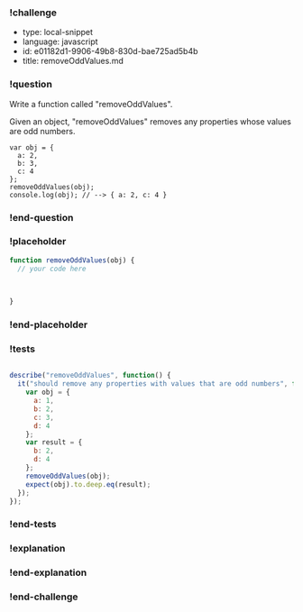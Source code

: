 ### !challenge

* type: local-snippet
* language: javascript
* id: e01182d1-9906-49b8-830d-bae725ad5b4b
* title: removeOddValues.md

### !question

Write a function called "removeOddValues".

Given an object, "removeOddValues" removes any properties whose values are odd numbers.

```
var obj = {
  a: 2,
  b: 3,
  c: 4
};
removeOddValues(obj);
console.log(obj); // --> { a: 2, c: 4 }
```

### !end-question

### !placeholder

```js
function removeOddValues(obj) {
  // your code here
   

   
}
```

### !end-placeholder

### !tests

```js

describe("removeOddValues", function() {
  it("should remove any properties with values that are odd numbers", function() {
    var obj = {
      a: 1,
      b: 2,
      c: 3,
      d: 4
    };
    var result = {
      b: 2,
      d: 4
    };
    removeOddValues(obj);
    expect(obj).to.deep.eq(result);
  });
});


```

### !end-tests

### !explanation

### !end-explanation

### !end-challenge
